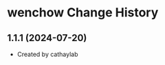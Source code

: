 wenchow Change History
====================

1.1.1 (2024-07-20)
----------------
* Created by cathaylab

